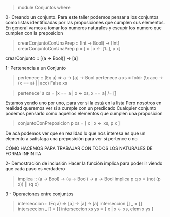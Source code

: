 >module Conjuntos  where

0- Creando un conjunto. Para este taller podemos pensar a los conjuntos como listas identificadas por las proposiciones que cumplen sus
elementos. En general vamos a tomar los numeros naturales y escupir los numero que cumplen con la preposicion

>crearConjuntoConUnaPrep :: (Int -> Bool) -> [Int]
>crearConjuntoConUnaPrep p = [ x | x <- [1..], p x]

crearConjunto :: [(a -> Bool)] -> [a]


1- Pertenencia a un Conjunto

>pertenece :: (Eq a) => a -> [a] -> Bool
>pertenece a xs = foldr (\x acc -> (x == a) || acc) False xs

>pertenece' a xs = [x == a | x <- xs, x == a] /= []

Estamos yendo uno por uno, para ver si la está en la lista
Pero nosotros en realidad queremos ver si a cumple con un predicado
Cualquier conjunto podemos pensarlo como aquellos elementos que cumplen una proposicion


>conjuntoConPreposicion p xs = [ x | x <- xs, p x ]

De acá podemos ver que en realidad lo que nos interesa es que un elemento a satisfaga una preposición para ver si pertence o no

CÓMO HACEMOS PARA TRABAJAR CON TODOS LOS NATURALES DE FORMA INFINITA



2- Demostración de inclusión
Hacer la función implica para poder ir viendo que cada paso es verdadero

>implica :: (a -> Bool) -> (a -> Bool) -> a -> Bool
>implica p q x = (not (p x)) || (q x)





3 - Operaciones entre conjuntos

>interseccion :: (Eq a) => [a] -> [a] -> [a]
>interseccion [] _ = []
>interseccion _ [] = []
>interseccion xs ys = [ x | x <- xs, elem x ys ]




